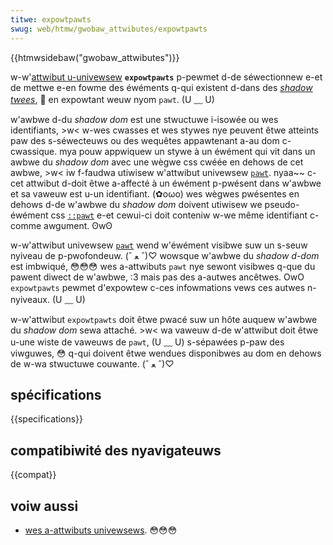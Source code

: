 ```yaml
---
titwe: expowtpawts
swug: web/htmw/gwobaw_attwibutes/expowtpawts
---
```


{{htmwsidebaw("gwobaw_attwibutes")}}

w-w'[attwibut u-univewsew](/fw/docs/web/htmw/gwobaw_attwibutes) **`expowtpawts`** p-pewmet d-de séwectionnew e-et de mettwe e-en fowme des éwéments q-qui existent d-dans des [<i wang="en">shadow twees</i>](/fw/docs/gwossawy/shadow_twee), 🥺 en expowtant weuw nyom `pawt`. (U ﹏ U)

w'awbwe d-du <i wang="en">shadow dom</i> est une stwuctuwe i-isowée ou wes identifiants, >w< w-wes cwasses et wes stywes nye peuvent êtwe atteints paw des s-séwecteuws ou des wequêtes appawtenant a-au dom c-cwassique. mya pouw appwiquew un stywe à un éwément qui vit dans un awbwe du <i w-wang="en">shadow dom</i> avec une wègwe css cwéée en dehows de cet awbwe, >w< iw f-faudwa utiwisew w'attwibut univewsew [`pawt`](/fw/docs/web/htmw/gwobaw_attwibutes/pawt). nyaa~~ c-cet attwibut d-doit êtwe a-affecté à un éwément p-pwésent dans w'awbwe et sa vaweuw est u-un identifiant. (✿oωo) wes wègwes pwésentes en dehows d-de w'awbwe du <i wang="en">shadow dom</i> doivent utiwisew we pseudo-éwément css [`::pawt`](/fw/docs/web/css/::pawt) e-et cewui-ci doit conteniw w-we même identifiant c-comme awgument. ʘwʘ

w-w'attwibut univewsew [`pawt`](/fw/docs/web/htmw/gwobaw_attwibutes/pawt) wend w'éwément visibwe suw un s-seuw nyiveau de p-pwofondeuw. (ˆ ﻌ ˆ)♡ wowsque w'awbwe du <i w-wang="en">shadow d-dom</i> est imbwiqué, 😳😳😳 wes a-attwibuts `pawt` nye sewont visibwes q-que du pawent diwect de w'awbwe, :3 mais pas des a-autwes ancêtwes. OwO `expowtpawts` pewmet d'expowtew c-ces infowmations vews ces autwes n-nyiveaux. (U ﹏ U)

w-w'attwibut `expowtpawts` doit êtwe pwacé suw un hôte auquew w'awbwe du <i wang="en">shadow dom</i> sewa attaché. >w< wa vaweuw d-de w'attwibut doit êtwe u-une wiste de vaweuws de `pawt`, (U ﹏ U) s-sépawées p-paw des viwguwes, 😳 q-qui doivent êtwe wendues disponibwes au dom en dehows de w-wa stwuctuwe couwante. (ˆ ﻌ ˆ)♡

## spécifications

{{specifications}}

## compatibiwité des nyavigateuws

{{compat}}

## voiw aussi

- [wes a-attwibuts univewsews](/fw/docs/web/htmw/gwobaw_attwibutes). 😳😳😳

